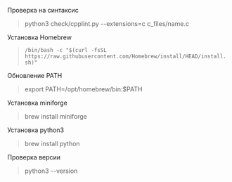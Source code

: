 Проверка на синтаксис 
>python3 check/cpplint.py --extensions=c c_files/name.c

Установка Homebrew
>`/bin/bash -c "$(curl -fsSL https://raw.githubusercontent.com/Homebrew/install/HEAD/install.sh)"`

Обновление PATH
>export PATH=/opt/homebrew/bin:$PATH

Установка miniforge
>brew install miniforge

Установка python3
>brew install python

Проверка версии
>python3 --version